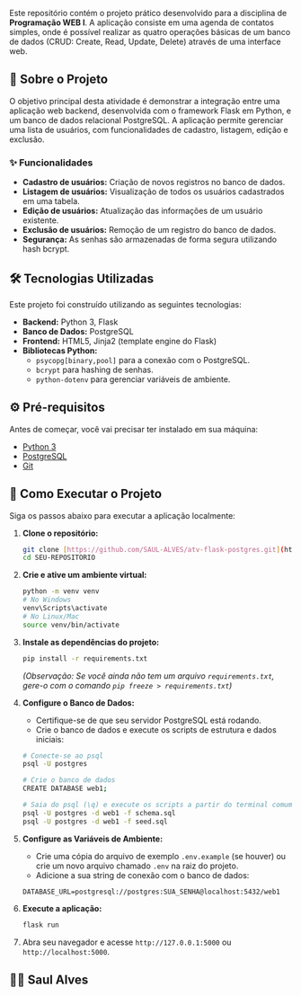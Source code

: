 
Este repositório contém o projeto prático desenvolvido para a disciplina de **Programação WEB I**. A aplicação consiste em uma agenda de contatos simples, onde é possível realizar as quatro operações básicas de um banco de dados (CRUD: Create, Read, Update, Delete) através de uma interface web.

## 🚀 Sobre o Projeto

O objetivo principal desta atividade é demonstrar a integração entre uma aplicação web backend, desenvolvida com o framework Flask em Python, e um banco de dados relacional PostgreSQL. A aplicação permite gerenciar uma lista de usuários, com funcionalidades de cadastro, listagem, edição e exclusão.

### ✨ Funcionalidades

* **Cadastro de usuários:** Criação de novos registros no banco de dados.
* **Listagem de usuários:** Visualização de todos os usuários cadastrados em uma tabela.
* **Edição de usuários:** Atualização das informações de um usuário existente.
* **Exclusão de usuários:** Remoção de um registro do banco de dados.
* **Segurança:** As senhas são armazenadas de forma segura utilizando hash bcrypt.

## 🛠️ Tecnologias Utilizadas

Este projeto foi construído utilizando as seguintes tecnologias:

* **Backend:** Python 3, Flask
* **Banco de Dados:** PostgreSQL
* **Frontend:** HTML5, Jinja2 (template engine do Flask)
* **Bibliotecas Python:**
    * `psycopg[binary,pool]` para a conexão com o PostgreSQL.
    * `bcrypt` para hashing de senhas.
    * `python-dotenv` para gerenciar variáveis de ambiente.

## ⚙️ Pré-requisitos

Antes de começar, você vai precisar ter instalado em sua máquina:
* [Python 3](https://www.python.org/)
* [PostgreSQL](https://www.postgresql.org/download/)
* [Git](https://git-scm.com/)

## 🏁 Como Executar o Projeto

Siga os passos abaixo para executar a aplicação localmente:

1.  **Clone o repositório:**
    ```bash
    git clone [https://github.com/SAUL-ALVES/atv-flask-postgres.git](https://github.com/SAUL-ALVES/atv-flask-postgres.git)
    cd SEU-REPOSITORIO
    ```

2.  **Crie e ative um ambiente virtual:**
    ```bash
    python -m venv venv
    # No Windows
    venv\Scripts\activate
    # No Linux/Mac
    source venv/bin/activate
    ```

3.  **Instale as dependências do projeto:**
    ```bash
    pip install -r requirements.txt
    ```
    *(Observação: Se você ainda não tem um arquivo `requirements.txt`, gere-o com o comando `pip freeze > requirements.txt`)*

4.  **Configure o Banco de Dados:**
    * Certifique-se de que seu servidor PostgreSQL está rodando.
    * Crie o banco de dados e execute os scripts de estrutura e dados iniciais:
    ```bash
    # Conecte-se ao psql
    psql -U postgres

    # Crie o banco de dados
    CREATE DATABASE web1;

    # Saia do psql (\q) e execute os scripts a partir do terminal comum
    psql -U postgres -d web1 -f schema.sql
    psql -U postgres -d web1 -f seed.sql
    ```

5.  **Configure as Variáveis de Ambiente:**
    * Crie uma cópia do arquivo de exemplo `.env.example` (se houver) ou crie um novo arquivo chamado `.env` na raiz do projeto.
    * Adicione a sua string de conexão com o banco de dados:
    ```
    DATABASE_URL=postgresql://postgres:SUA_SENHA@localhost:5432/web1
    ```

6.  **Execute a aplicação:**
    ```bash
    flask run
    ```

7.  Abra seu navegador e acesse `http://127.0.0.1:5000` ou `http://localhost:5000`.

## 👨‍💻 Saul Alves

